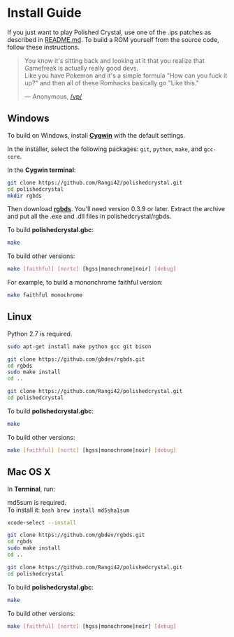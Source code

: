 # Install Guide

If you just want to play Polished Crystal, use one of the .ips patches as described in [README.md](README.md#download-and-play). To build a ROM yourself from the source code, follow these instructions.

> You know it's sitting back and looking at it that you realize that Gamefreak is actually really good devs.  
> Like you have Pokemon and it's a simple formula "How can you fuck it up?" and then all of these Romhacks basically go "Like this."
>
> — Anonymous, [/vp/](http://boards.4chan.org/vp/)


## Windows

To build on Windows, install [**Cygwin**](http://cygwin.com/install.html) with the default settings.

In the installer, select the following packages: `git`, `python`, `make`, and `gcc-core`.

In the **Cygwin terminal**:

```bash
git clone https://github.com/Rangi42/polishedcrystal.git
cd polishedcrystal
mkdir rgbds
```

Then download [**rgbds**](https://github.com/bentley/rgbds/). You'll need version 0.3.9 or later. Extract the archive and put all the .exe and .dll files in polishedcrystal/rgbds.

To build **polishedcrystal.gbc**:

```bash
make
```

To build other versions:

```bash
make [faithful] [nortc] [hgss|monochrome|noir] [debug]
```

For example, to build a mononchrome faithful version:

```bash
make faithful monochrome
```


## Linux

Python 2.7 is required.

```bash
sudo apt-get install make python gcc git bison

git clone https://github.com/gbdev/rgbds.git
cd rgbds
sudo make install
cd ..

git clone https://github.com/Rangi42/polishedcrystal.git
cd polishedcrystal
```

To build **polishedcrystal.gbc**:

```bash
make
```

To build other versions:

```bash
make [faithful] [nortc] [hgss|monochrome|noir] [debug]
```


## Mac OS X

In **Terminal**, run:

md5sum is required.  
To install it: ```bash brew install md5sha1sum```

```bash
xcode-select --install

git clone https://github.com/gbdev/rgbds.git
cd rgbds
sudo make install
cd ..

git clone https://github.com/Rangi42/polishedcrystal.git
cd polishedcrystal
```

To build **polishedcrystal.gbc**:

```bash
make
```

To build other versions:

```bash
make [faithful] [nortc] [hgss|monochrome|noir] [debug]
```
